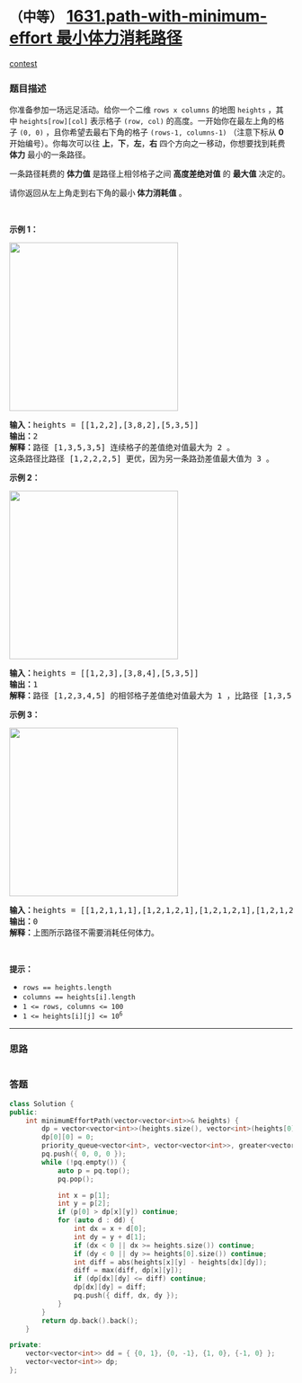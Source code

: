 # `（中等）` [1631.path-with-minimum-effort 最小体力消耗路径](https://leetcode-cn.com/problems/path-with-minimum-effort/)

[contest](https://leetcode-cn.com/contest/weekly-contest-212/problems/path-with-minimum-effort/)

### 题目描述
<p>你准备参加一场远足活动。给你一个二维&nbsp;<code>rows x columns</code>&nbsp;的地图&nbsp;<code>heights</code>&nbsp;，其中&nbsp;<code>heights[row][col]</code>&nbsp;表示格子&nbsp;<code>(row, col)</code>&nbsp;的高度。一开始你在最左上角的格子&nbsp;<code>(0, 0)</code>&nbsp;，且你希望去最右下角的格子&nbsp;<code>(rows-1, columns-1)</code>&nbsp;（注意下标从 <strong>0</strong> 开始编号）。你每次可以往 <strong>上</strong>，<strong>下</strong>，<strong>左</strong>，<strong>右</strong>&nbsp;四个方向之一移动，你想要找到耗费 <strong>体力</strong> 最小的一条路径。</p>

<p>一条路径耗费的 <strong>体力值</strong>&nbsp;是路径上相邻格子之间 <strong>高度差绝对值</strong>&nbsp;的 <strong>最大值</strong>&nbsp;决定的。</p>

<p>请你返回从左上角走到右下角的最小<strong>&nbsp;体力消耗值</strong>&nbsp;。</p>

<p>&nbsp;</p>

<p><strong>示例 1：</strong></p>

<p><img style="width: 300px; height: 300px;" src="https://assets.leetcode-cn.com/aliyun-lc-upload/uploads/2020/10/25/ex1.png" alt=""></p>

<pre><b>输入：</b>heights = [[1,2,2],[3,8,2],[5,3,5]]
<b>输出：</b>2
<b>解释：</b>路径 [1,3,5,3,5] 连续格子的差值绝对值最大为 2 。
这条路径比路径 [1,2,2,2,5] 更优，因为另一条路劲差值最大值为 3 。
</pre>

<p><strong>示例 2：</strong></p>

<p><img style="width: 300px; height: 300px;" src="https://assets.leetcode-cn.com/aliyun-lc-upload/uploads/2020/10/25/ex2.png" alt=""></p>

<pre><b>输入：</b>heights = [[1,2,3],[3,8,4],[5,3,5]]
<b>输出：</b>1
<b>解释：</b>路径 [1,2,3,4,5] 的相邻格子差值绝对值最大为 1 ，比路径 [1,3,5,3,5] 更优。
</pre>

<p><strong>示例 3：</strong></p>
<img style="width: 300px; height: 300px;" src="https://assets.leetcode-cn.com/aliyun-lc-upload/uploads/2020/10/25/ex3.png" alt="">
<pre><b>输入：</b>heights = [[1,2,1,1,1],[1,2,1,2,1],[1,2,1,2,1],[1,2,1,2,1],[1,1,1,2,1]]
<b>输出：</b>0
<b>解释：</b>上图所示路径不需要消耗任何体力。
</pre>

<p>&nbsp;</p>

<p><strong>提示：</strong></p>

<ul>
	<li><code>rows == heights.length</code></li>
	<li><code>columns == heights[i].length</code></li>
	<li><code>1 &lt;= rows, columns &lt;= 100</code></li>
	<li><code>1 &lt;= heights[i][j] &lt;= 10<sup>6</sup></code></li>
</ul>


---
### 思路
```
```



### 答题
``` C++
class Solution {
public:
    int minimumEffortPath(vector<vector<int>>& heights) {
        dp = vector<vector<int>>(heights.size(), vector<int>(heights[0].size(), INT_MAX));
        dp[0][0] = 0;
        priority_queue<vector<int>, vector<vector<int>>, greater<vector<int>>> pq;
        pq.push({ 0, 0, 0 });
        while (!pq.empty()) {
            auto p = pq.top();
            pq.pop();

            int x = p[1];
            int y = p[2];
            if (p[0] > dp[x][y]) continue;
            for (auto d : dd) {
                int dx = x + d[0];
                int dy = y + d[1];
                if (dx < 0 || dx >= heights.size()) continue;
                if (dy < 0 || dy >= heights[0].size()) continue;
                int diff = abs(heights[x][y] - heights[dx][dy]);
                diff = max(diff, dp[x][y]);
                if (dp[dx][dy] <= diff) continue;
                dp[dx][dy] = diff;
                pq.push({ diff, dx, dy });
            }
        }
        return dp.back().back();
    }

private:
    vector<vector<int>> dd = { {0, 1}, {0, -1}, {1, 0}, {-1, 0} };
    vector<vector<int>> dp;
};
```




